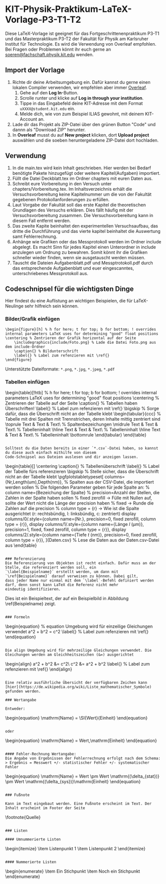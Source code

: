 # KIT-Physik-Praktikum-LaTeX-Vorlage-P3-T1-T2
Diese LaTeX-Vorlage ist geeignet für das Fortgeschrittenenpraktikum P3-T1 und das Masterpraktikum P3-T2 der Fakultät für Physik am Karlsruher Institut für Technologie. Es wird die Verwendung von Overleaf empfohlen.
Bei Fragen oder Problemen könnt ihr euch gerne an soeren@fachschaft.physik.kit.edu wenden.

## Import der Vorlage
1. Richte dir deine Arbeitsumgebung ein. Dafür kannst du gerne einen lokalen Compiler verwenden, wir empfehlen aber immer [Overleaf](https://www.overleaf.com/).
   1. Gehe auf den **Log In**-Button.
   2. Scrolle runter und klicke auf **Log in through your institution**.
   3. Tippe in das Eingabefeld deine KIT-Adresse mit dem Format `uXXXX@student.kit.edu` ein.
   4. Melde dich, wie von zum Beispiel ILIAS gewohnt, mit deinem KIT-Account an.
2. Lade dir das Projekt als ZIP-Datei über den grünen Button "Code" und dannn als "Download ZIP" herunter.
3. In **Overleaf** musst du auf **New project** klicken, dort **Upload project** auswählen und die soeben heruntergeladene ZIP-Datei dort hochladen.

## Verwendung
1. In die main.tex wird kein Inhalt geschrieben. Hier werden bei Bedarf benötigte Pakete hinzugefügt oder weitere Kapitel(Aufgaben) importiert.
2. Füllt die Datei Deckblatt.tex im Ordner chapters mit euren Daten aus.
3. Schreibt eure Vorbereitung in den Versuch unter chapters/Vorbereitung.tex. Im Inhaltsverzeichnis erhält die Versuchsvorbereitung keine Kapitelnummer um die von der Fakultät gegebenen Protokollanforderungen zu erfüllen.
4. Laut Vorgabe der Fakultät soll das erste Kapitel die theoretischen Grundlagen des Versuchs erklären. Dies fällt häufig mit der Versuchsvorbereitung zusammen. Die Versuchsvorbereitung kann in diesem Fall entfernt werden.
5. Das zweite Kapite beinhaltet den experimentellen Versuchsaufbau, das dritte die Durchführung und das vierte kapitel beinhaltet die Auswertung samt Fehlerrechnung. 
6. Anhänge wie Grafiken oder das Messprotokoll werden im Ordner include abgelegt. Es macht Sinn für jedes Kapitel einen Unterordner in include anzulegen um Ordnung zu bewahren. Somit könnt ihr die Grafiken schneller wieder finden, wenn sie ausgetauscht werden müssen.
7. Tauscht die Dateien Aufgabenblatt.pdf und Messptrotokoll.pdf durch das entsprechende Aufgabenblatt und euer eingescanntes, unterschriebenes Messprotokoll aus.

## Codeschnipsel für die wichtigsten Dinge

Hier findest du eine Auflistung an wichtigen Beispielen, die für LaTeX-Neulinge sehr hilfreich sein können.

### Bilder/Grafik einfügen

```
\begin{figure}[h] % h for here; t for top; b for bottom; ! overrides internal parameters LaTeX uses for determining "good" float positions
\centering % Zentrieren der Grafik horizontal auf der Seite
    \includegraphics{include/Foto.png} % Lade die Datei Foto.png aus dem include-Ordner
    \caption{} % Bildunterschrift
    \label{} % Label zum refenzieren mit \ref{}
\end{figure}
```

Unterstützte Dateiformate: `*.png`, `*.jpg`, `*.jpeg`, `*.pdf`

### Tabellen einfügen

\begin{table}[!htb] % h for here; t for top; b for bottom; ! overrides internal parameters LaTeX uses for determining "good" float positions
    \centering % Zentrieren der Tabelle auf der Seite
    \caption{} % Tabellen haben Überschriften!
    \label{} % Label zum refenzieren mit \ref{}
    \bigskip % Sorge dafür, dass die Überschrift nicht an der Tabelle klebt
     \begin{tabular}{ccc} % Tabelle mit drei Spalten mit Trennstrichen, deren Inhalte mittig zentriert sind
	\toprule
	Text & Text & Text\\ % Spaltenbezeichungen
	\midrule
	Text & Text & Text\\ % Tabelleninhalt
	\hline
	Text & Text & Text\\ % Tabelleninhalt
	\hline
	Text & Text & Text\\ % Tabelleninhalt
	\bottomrule
    \end{tabular}
\end{table}
```

Solltest du die Daten bereits in einer `*.csv`-Datei haben, so kannst du diese auch einfach mithilfe von diesem 
Code-Schnipsel aus Dateien auslesen und dir anzeigen lassen.

```
\begin{table}[]
    \centering
    \caption{} % Tabellenüberschrift
    \label{} % Label der Tabelle fürs referenzieren
    \bigskip % Stelle sicher, dass die Überschrift nicht an der Tabelle klebt
    \pgfplotstabletypeset[
        columns={Nr,Length(um),Depth(nm)}, % Spalten aus der CSV-Datei, die importiert werden sollen
        % Die folgenden Parameter geben für jede Spalte an:
        % column name={Bezeichung der Spalte}
        % precision=Anzahl der Stellen, die Zahlen in der Spalte haben sollen
        % fixed zerofill -> Fülle mit Nullen auf, sollte der Wert nicht die Länge der precision haben
        % fixed -> Runde die Zahlen auf die precision
        % column type = {r} -> Wie ist die Spalte ausgerichtet (r: rechtsbündig, l: linksbündig, c: zentriert)
        display columns/0/.style={column name={Nr.}, precision=0, fixed zerofill, column type = {r}},
        display columns/1/.style={column name={Länge $l$ ($\si{\micro\meter}$)}, precision=1, fixed, fixed zerofill, column type = {r}},
        display columns/2/.style={column name={Tiefe $t$ ($\si{nm}$)}, precision=0, fixed zerofill, column type = {r}},
        ]{Daten.csv} % Lese die Daten aus der Daten.csv-Datei aus
\end{table}
```

### Referenzierung
Die Referenzierung von Objekten ist recht einfach. Dafür muss an der Stelle, die referenziert werden soll, ein
`\label{Beispielname}` erstellt werden, um dann mit `\ref{Beispielname}` darauf verweisen zu können. Dabei gilt,
dass jeder Name nur einmal mit dem `\label`-Befehl definiert werden darf, denn sonst kann LaTeX die Referenz nicht mehr 
eindeutig identifizieren.

```
Dies ist ein Beispieltext, der auf ein Beispielbild in Abbildung \ref{Beispielname} zeigt.
```

### Formeln

```
\begin{equation} % equation Umgebung wird für einzeilige Gleichungen verwendet
  a^2 + b^2 = c^2
  \label{} % Label zum refenzieren mit \ref{}
\end{equation}
```

Die align Umgebung wird für mehrzeilige Gleichungen verwendet. Die Gleichungen werden am Gleichheitszeichen (&=) ausgerichtet  
```
\begin{align}
  a^2 + b^2 &= c^2\\
  c^2 &= a^2 + b^2
  \label{} % Label zum refenzieren mit \ref{}
\end{align}
```

Eine relativ ausführliche Übersicht der verfügbaren Zeichen kann
[hier](https://de.wikipedia.org/wiki/Liste_mathematischer_Symbole) gefunden werden.

### Wertangabe

Entweder:
```
\begin{equation}
  \mathrm{Name} = \SI{Wert}{Einheit}
\end{equation}
```

oder
```
\begin{equation}
  \mathrm{Name} = Wert\,\mathrm{Einheit}
\end{equation}
```

#### Fehler-Rechnung Wertangabe:
Die Angabe von Ergebnissen der Fehlerrechnung erfolgt nach dem Schema:
> Ergebnis = Messwert +/- statistischer Fehler +/- systematischer Fehler

```
\begin{equation}
  \mathrm{Name} = Wert \pm Wert \mathrm{(\delta_{stat})} \pm Wert \mathrm{(\delta_{sys})}\mathrm{Einheit}
\end{equation}
```

### Fußnote

Kann im Text eingebaut werden. Eine Fußnote erscheint im Text. Der Inhalt erscheint im Footer der Seite

```
\footnote{Quelle}
```

### Listen

#### Umnummerierte Listen

```
\begin{itemize}
\item Listenpunkt 1
\item Listenpunkt 2
\end{itemize}
```

#### Nummerierte Listen
```
\begin{enumerate} 
    \item Ein Stichpunkt
    \item Noch ein Stichpunkt 
\end{enumerate}
```